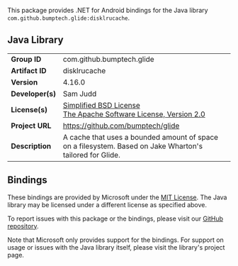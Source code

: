 This package provides .NET for Android bindings for the Java library `com.github.bumptech.glide:disklrucache`.

## Java Library

| | |
|-|-|
| **Group ID** | com.github.bumptech.glide |
| **Artifact ID** | disklrucache |
| **Version** | 4.16.0 |
| **Developer(s)** | Sam Judd |
| **License(s)** | [Simplified BSD License](http://www.opensource.org/licenses/bsd-license)<br/>[The Apache Software License, Version 2.0](http://www.apache.org/licenses/LICENSE-2.0.txt) |
| **Project URL** | https://github.com/bumptech/glide |
| **Description** | A cache that uses a bounded amount of space on a filesystem. Based on Jake Wharton&#x27;s tailored for Glide. |

## Bindings

These bindings are provided by Microsoft under the [MIT License](https://opensource.org/licenses/MIT). The Java
library may be licensed under a different license as specified above.

To report issues with this package or the bindings, please visit our [GitHub repository](https://aka.ms/android-libraries).

Note that Microsoft only provides support for the bindings. For support on
usage or issues with the Java library itself, please visit the library's project page.
